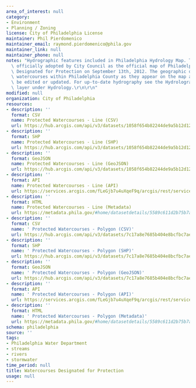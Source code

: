 ```yaml
---
area_of_interest: null
category:
- Environment
- Planning / Zoning
license: City of Philadelphia License
maintainer: Phil Pierdomenico
maintainer_email: raymond.pierdomenico@phila.gov
maintainer_link: null
maintainer_phone: null
notes: "Hydrographic features included in Philadelphia Hydrology Map. This map was\
  \ officially adopted by City Council as the official map of Philadelphia Watercourses\
  \ Designated for Protection on September 13th, 2012. The geographic data depicts\
  \ watercourses within Philadelphia County as they appear on the map and will not\
  \ be edited or updated. For up-to-date hydrography see the Hydrolographic_Features_Poly\
  \ layer under Hydrology.\r\n\r\n"
modified: null
organization: City of Philadelphia
resources:
- description: ''
  format: CSV
  name: Protected Watercourses - Line (CSV)
  url: https://hub.arcgis.com/api/v3/datasets/1058f654b82244de9a5b12d12c58279b_0/downloads/data?format=csv&spatialRefId=2272&where=1%3D1
- description: ''
  format: SHP
  name: Protected Watercourses - Line (SHP)
  url: https://hub.arcgis.com/api/v3/datasets/1058f654b82244de9a5b12d12c58279b_0/downloads/data?format=shp&spatialRefId=2272&where=1%3D1
- description: ''
  format: GeoJSON
  name: Protected Watercourses - Line (GeoJSON)
  url: https://hub.arcgis.com/api/v3/datasets/1058f654b82244de9a5b12d12c58279b_0/downloads/data?format=geojson&spatialRefId=4326&where=1%3D1
- description: ''
  format: API
  name: Protected Watercourses - Line (API)
  url: https://services.arcgis.com/fLeGjb7u4uXqeF9q/arcgis/rest/services/Zoning_Hydrology_Line_2012/FeatureServer/0/query?outFields=*&where=1%3D1
- description: ''
  format: HTML
  name: Protected Watercourses - Line (Metadata)
  url: https://metadata.phila.gov/#home/datasetdetails/5589c611d2b75b7a58b238fa/representationdetails/55438ac69b989a05172d0d75/
- description: ''
  format: CSV
  name: ' Protected Watercourses - Polygon (CSV)'
  url: https://hub.arcgis.com/api/v3/datasets/7c17a8e7685b404e8bcfbc7ae1b62de3_0/downloads/data?format=csv&spatialRefId=2272&where=1%3D1
- description: ''
  format: SHP
  name: ' Protected Watercourses - Polygon (SHP)'
  url: https://hub.arcgis.com/api/v3/datasets/7c17a8e7685b404e8bcfbc7ae1b62de3_0/downloads/data?format=shp&spatialRefId=2272&where=1%3D1
- description: ''
  format: GeoJSON
  name: ' Protected Watercourses - Polygon (GeoJSON)'
  url: https://hub.arcgis.com/api/v3/datasets/7c17a8e7685b404e8bcfbc7ae1b62de3_0/downloads/data?format=geojson&spatialRefId=4326&where=1%3D1
- description: ''
  format: API
  name: ' Protected Watercourses - Polygon (API)'
  url: https://services.arcgis.com/fLeGjb7u4uXqeF9q/arcgis/rest/services/Zoning_Hydrology_Poly_2012/FeatureServer/0/query?outFields=*&where=1%3D1
- description: ''
  format: HTML
  name: ' Protected Watercourses - Polygon (Metadata)'
  url: https://metadata.phila.gov/#home/datasetdetails/5589c611d2b75b7a58b238fa/representationdetails/5589c63a185a41346fccce8c/
schema: philadelphia
source: ''
tags:
- Philadelphia Water Department
- streams
- rivers
- stormwater
time_period: null
title: Watercourses Designated for Protection
usage: null
---
```

